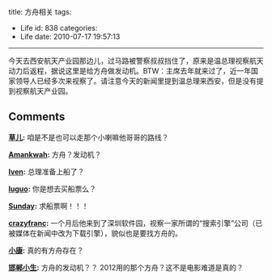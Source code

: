 title: 方舟相关
tags:
  - Life
id: 838
categories:
  - Life
date: 2010-07-17 19:57:13
---

今天去西安航天产业园那边儿，过马路被警察叔叔挡住了，原来是温总理视察航天动力后返程，据说这里是给方舟做发动机。BTW：主席去年就来过了，近一年国家领导人已经多次来视察了。请注意今天的新闻里提到温总理来西安，但是没有提到视察航天产业园。
## Comments

**[草儿](#8318 "2010-07-18 13:27:56"):** 咱是不是也可以走那个小喇嘛他哥哥的路线？

**[Amankwah](#8312 "2010-07-17 20:03:23"):** 方舟？发动机？

**[Iven](#8315 "2010-07-17 20:17:13"):** 总理准备上船了？

**[luguo](#8316 "2010-07-17 21:01:58"):** 你是想去买船票么？

**[Sunday](#11438 "2011-10-24 13:01:35"):** 求船票啊！！！

**[crazyfranc](#8481 "2010-09-03 00:35:07"):** 一个月后他来到了深圳软件园，视察一家所谓的“搜索引擎”公司（已被媒体在新闻中改为下载引擎），貌似也是要找方舟的。

**[小康](#8465 "2010-08-29 17:14:39"):** 真的有方舟存在？

**[邯郸小生](#8912 "2010-11-12 14:34:08"):** 方舟的发动机？？ 2012用的那个方舟？这不是电影难道是真的？

